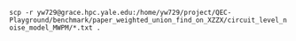 `scp -r yw729@grace.hpc.yale.edu:/home/yw729/project/QEC-Playground/benchmark/paper_weighted_union_find_on_XZZX/circuit_level_noise_model_MWPM/*.txt .`


